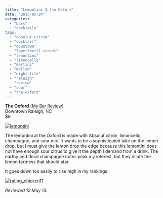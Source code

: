 ```yaml
---
title: "Lemontini @ the Oxford"
date: "2013-05-24"
categories: 
  - "bars"
  - "cocktails"
tags: 
  - "absolut-citron"
  - "cocktail"
  - "downtown"
  - "fayettevill-street"
  - "lemontini"
  - "limoncello"
  - "martini"
  - "mellow"
  - "night-life"
  - "raleigh"
  - "review"
  - "sour"
  - "the-oxford"
---
```


**The Oxford** ([My Bar Review](http://www.thegourmez.com/2009/09/restaurant-review-the-oxford-downtown-raleigh/))\
Downtown Raleigh, NC\
$9

[![lemontini](http://s3.amazonaws.com/thegourmez-wpmedia/2013/05/lemontini.jpg)](http://www.thegourmez.com/2013/05/lemontini-the-oxford/lemontini/)

The lemontini at the Oxford is made with Absolut citron, limoncello, champagne, and ­sour mix. It wants to be a sophisticated take on the lemon drop, but I must give the lemon drop the edge because this lemontini does not have enough sour citrus to give it the depth I demand from a drink. The earthy and floral champagne notes peak my interest, but they dilute the lemon tartness that should star.

It goes down too easily to rise high in my rankings.

[![rating_chicken11](http://s3.amazonaws.com/thegourmez-wpmedia/2009/02/rating_chicken11.gif)](http://www.thegourmez.com/2009/02/barten-guestier-private-selection-merlot-2006/rating_chicken11/)

_Reviewed 12 May 13._
